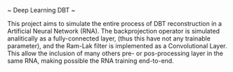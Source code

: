 ~ Deep Learning DBT ~

This project aims to simulate the entire process of DBT reconstruction in a Artificial Neural Network (RNA). The
backprojection operator is simulated analitically as a fully-connected layer, (thus this have not any trainable parameter), and the Ram-Lak filter is implemented as a Convolutional Layer. This allow the inclusion of many others pre- or pos-processing
layer in the same RNA, making possible the RNA training end-to-end.


